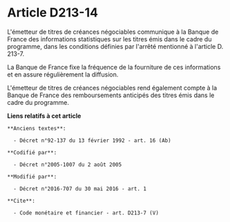 # Article D213-14

L'émetteur de titres de créances négociables communique à la Banque de France des informations statistiques sur les titres
émis dans le cadre du programme, dans les conditions définies par l'arrêté mentionné à l'article D. 213-7. 

La Banque de France fixe la fréquence de la fourniture de ces informations et en assure régulièrement la diffusion. 

L'émetteur de titres de créances négociables rend également compte à la Banque de France des remboursements anticipés des
titres émis dans le cadre du programme.

**Liens relatifs à cet article**

	**Anciens textes**:

	  - Décret n°92-137 du 13 février 1992 - art. 16 (Ab)

	**Codifié par**:

	  - Décret n°2005-1007 du 2 août 2005

	**Modifié par**:

	  - Décret n°2016-707 du 30 mai 2016 - art. 1

	**Cite**:

	  - Code monétaire et financier - art. D213-7 (V)

